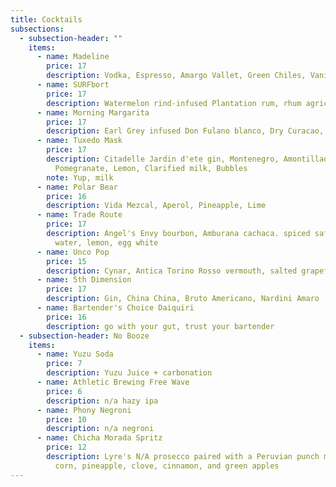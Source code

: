 ```yaml
---
title: Cocktails
subsections:
  - subsection-header: ""
    items:
      - name: Madeline
        price: 17
        description: Vodka, Espresso, Amargo Vallet, Green Chiles, Vanilla, Moka
      - name: SURFbort
        price: 17
        description: Watermelon rind-infused Plantation rum, rhum agricole, mango oleo, lime
      - name: Morning Margarita
        price: 17
        description: Earl Grey infused Don Fulano blanco, Dry Curacao, Agave, Lime, Saline
      - name: Tuxedo Mask
        price: 17
        description: Citadelle Jardin d'ete gin, Montenegro, Amontillado Sherry, Lemon,
          Pomegranate, Lemon, Clarified milk, Bubbles
        note: Yup, milk
      - name: Polar Bear
        price: 16
        description: Vida Mezcal, Aperol, Pineapple, Lime
      - name: Trade Route
        price: 17
        description: Angel's Envy bourbon, Amburana cachaca. spiced saffron, coconut
          water, lemon, egg white
      - name: Unco Pop
        price: 15
        description: Cynar, Antica Torino Rosso vermouth, salted grapefruit cordial, soda
      - name: 5th Dimension
        price: 17
        description: Gin, China China, Bruto Americano, Nardini Amaro
      - name: Bartender's Choice Daiquiri
        price: 16
        description: go with your gut, trust your bartender
  - subsection-header: No Booze
    items:
      - name: Yuzu Soda
        price: 7
        description: Yuzu Juice + carbonation
      - name: Athletic Brewing Free Wave
        price: 6
        description: n/a hazy ipa
      - name: Phony Negroni
        price: 10
        description: n/a negroni
      - name: Chicha Morada Spritz
        price: 12
        description: Lyre's N/A prosecco paired with a Peruvian punch made with purple
          corn, pineapple, clove, cinnamon, and green apples
---
```

